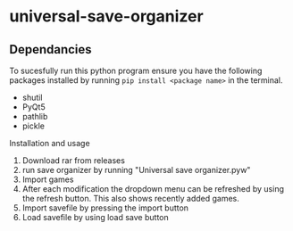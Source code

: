 # universal-save-organizer
## Dependancies
To sucesfully run this python program ensure you have the following packages installed by running `pip install <package name>` in the terminal.
<ul>
  <li>shutil</li>
  <li>PyQt5</li>
  <li>pathlib</li>
  <li>pickle</li>
</ul>

Installation and usage
<ol>
  <li>Download rar from releases</li>
  <li>run save organizer by running "Universal save organizer.pyw"</li>
  <li>Import games</li>
  <li>After each modification the dropdown menu can be refreshed by using the refresh button. This also shows recently added games.</li>
  <li>Import savefile by pressing the import button</li>
  <li>Load savefile by using load save button</li>
</ol>
